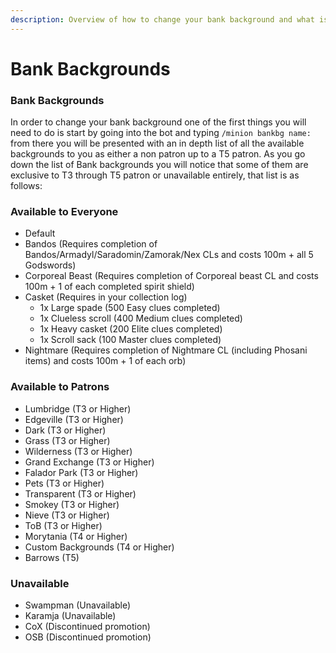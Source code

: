```yaml
---
description: Overview of how to change your bank background and what is required to do so.
---
```


# Bank Backgrounds

### Bank Backgrounds

In order to change your bank background one of the first things you will need to do is start by going into the bot and typing `/minion bankbg name:` from there you will be presented with an in depth list of all the available backgrounds to you as either a non patron up to a T5 patron.  As you go down the list of Bank backgrounds you will notice that some of them are exclusive to T3 through T5 patron or unavailable entirely, that list is as follows:

### Available to Everyone

* Default&#x20;
* Bandos (Requires completion of Bandos/Armadyl/Saradomin/Zamorak/Nex CLs and costs 100m + all 5 Godswords)
* Corporeal Beast (Requires completion of Corporeal beast CL and costs 100m + 1 of each completed spirit shield)
* Casket (Requires in your collection log)
  * 1x Large spade (500 Easy clues completed)
  * 1x Clueless scroll (400 Medium clues completed)
  * 1x Heavy casket (200 Elite clues completed)
  * 1x Scroll sack (100 Master clues completed)
* Nightmare (Requires completion of Nightmare CL (including Phosani items) and costs 100m + 1 of each orb)

### Available to Patrons

* Lumbridge (T3 or Higher)
* Edgeville (T3 or Higher)
* Dark (T3 or Higher)
* Grass (T3 or Higher)
* Wilderness (T3 or Higher)
* Grand Exchange (T3 or Higher)
* Falador Park (T3 or Higher)
* Pets (T3 or Higher)
* Transparent (T3 or Higher)
* Smokey (T3 or Higher)
* Nieve (T3 or Higher)
* ToB (T3 or Higher)
* Morytania (T4 or Higher)
* Custom Backgrounds (T4 or Higher)
* Barrows (T5)

### Unavailable&#x20;

* Swampman (Unavailable)
* Karamja (Unavailable)
* CoX (Discontinued promotion)
* OSB (Discontinued promotion)

